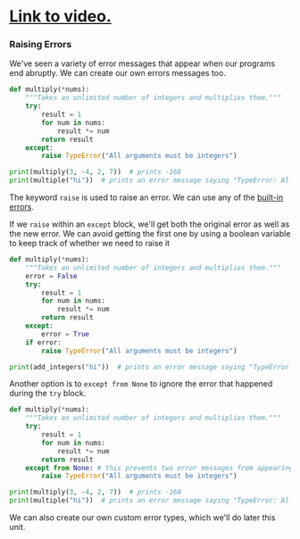 # [Link to video.](https://www.youtube.com/watch?v=nZmbNHTqEss&list=PLVD25niNi0BkMe4nxXTL4vFED06M6ccpg)

### Raising Errors

We've seen a variety of error messages that appear when our programs end abruptly. We can create our own errors messages too.

```python
def multiply(*nums):
    """Takes an unlimited number of integers and multiplies them."""
    try:
        result = 1
        for num in nums:
            result *= num
        return result
    except:
        raise TypeError("All arguments must be integers")

print(multiply(3, -4, 2, 7))  # prints -168
print(multiple("hi"))  # prints an error message saying "TypeError: All arguments must be integers"
```

The keyword `raise` is used to raise an error. We can use any of the [built-in errors](https://docs.python.org/3/library/exceptions.html).

If we `raise` within an `except` block, we'll get both the original error as well as the new error. We can avoid getting the first one by using a boolean variable to keep track of whether we need to raise it

```python
def multiply(*nums):
    """Takes an unlimited number of integers and multiplies them."""
    error = False
    try:
        result = 1
        for num in nums:
            result *= num
        return result
    except:
        error = True
    if error:
        raise TypeError("All arguments must be integers")

print(add_integers("hi"))  # prints an error message saying "TypeError: All arguments must be integers."
```

Another option is to `except from None` to ignore the error that happened during the `try` block.

```python
def multiply(*nums):
    """Takes an unlimited number of integers and multiplies them."""
    try:
        result = 1
        for num in nums:
            result *= num
        return result
    except from None: # this prevents two error messages from appearing
        raise TypeError("All arguments must be integers")

print(multiply(3, -4, 2, 7))  # prints -168
print(multiple("hi"))  # prints an error message saying "TypeError: All arguments must be integers"
```

We can also create our own custom error types, which we'll do later this unit.
